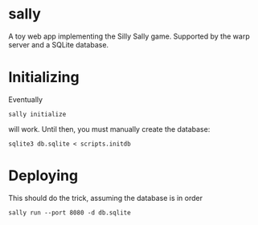 # sally

A toy web app implementing the Silly Sally game. Supported by the warp server
and a SQLite database.

# Initializing

Eventually

```
sally initialize
```

will work. Until then, you must manually create the database:

```
sqlite3 db.sqlite < scripts.initdb
```


# Deploying

This should do the trick, assuming the database is in order

```
sally run --port 8080 -d db.sqlite
```
